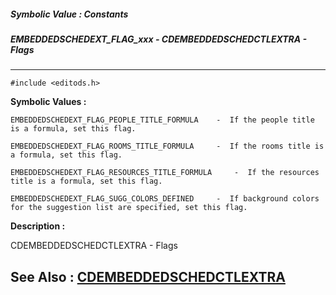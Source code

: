##### Symbolic Value : Constants
##### EMBEDDEDSCHEDEXT_FLAG_xxx - CDEMBEDDEDSCHEDCTLEXTRA - Flags
---
```
#include <editods.h>
```

**Symbolic Values :**

	EMBEDDEDSCHEDEXT_FLAG_PEOPLE_TITLE_FORMULA	  -  If the people title is a formula, set this flag.

	EMBEDDEDSCHEDEXT_FLAG_ROOMS_TITLE_FORMULA	  -  If the rooms title is a formula, set this flag.

	EMBEDDEDSCHEDEXT_FLAG_RESOURCES_TITLE_FORMULA	  -  If the resources title is a formula, set this flag.

	EMBEDDEDSCHEDEXT_FLAG_SUGG_COLORS_DEFINED	  -  If background colors for the suggestion list are specified, set this flag.


**Description :**

CDEMBEDDEDSCHEDCTLEXTRA - Flags


**See Also :**
[CDEMBEDDEDSCHEDCTLEXTRA](/domino-c-api-docs/reference/Data/CDEMBEDDEDSCHEDCTLEXTRA)
---
